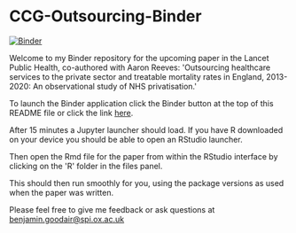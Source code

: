 # CCG-Outsourcing-Binder

[![Binder](https://mybinder.org/badge_logo.svg)](https://mybinder.org/v2/gh/BenGoodair/CCG-Outsourcing-Binder/HEAD)

Welcome to my Binder repository for the upcoming paper in the Lancet Public Health, co-authored with Aaron Reeves: 'Outsourcing healthcare services to the private sector and treatable mortality rates in England, 2013-2020: An observational study of NHS privatisation.'

To launch the Binder application click the Binder button at the top of this README file or click the link [here](https://mybinder.org/v2/gh/BenGoodair/CCG-Outsourcing-Binder/HEAD).

After 15 minutes a Jupyter launcher should load. If you have R downloaded on your device you should be able to open an RStudio launcher.

Then open the Rmd file for the paper from within the RStudio interface by clicking on the 'R' folder in the files panel.

This should then run smoothly for you, using the package versions as used when the paper was written.

Please feel free to give me feedback or ask questions at benjamin.goodair@spi.ox.ac.uk
